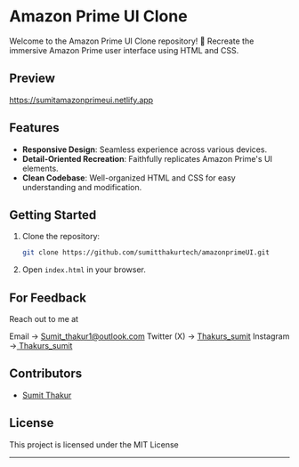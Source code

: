 # Amazon Prime UI Clone



Welcome to the Amazon Prime UI Clone repository! 🚀 Recreate the immersive Amazon Prime user interface using HTML and CSS.

## Preview

https://sumitamazonprimeui.netlify.app

## Features

- **Responsive Design**: Seamless experience across various devices.
- **Detail-Oriented Recreation**: Faithfully replicates Amazon Prime's UI elements.
- **Clean Codebase**: Well-organized HTML and CSS for easy understanding and modification.

## Getting Started

1. Clone the repository:

    ```bash
    git clone https://github.com/sumitthakurtech/amazonprimeUI.git
    ```

2. Open `index.html` in your browser.


## For Feedback

Reach out to me at 

Email -> Sumit_thakur1@outlook.com
Twitter (X) -> [Thakurs_sumit](https://twitter.com/Thakurs_Sumit)
Instagram ->[ Thakurs_sumit](https://www.instagram.com/thakurs_sumit/)
## Contributors

- [Sumit Thakur](https://github.com/sumitthakurtech)

## License

This project is licensed under the MIT License 

---


